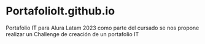 # PortafolioIt.github.io
Portafolio IT para Alura Latam 2023
como parte del cursado se nos propone realizar un Challenge de creación de un portafolio IT
